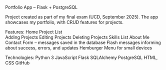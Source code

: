 Portfolio App – Flask + PostgreSQL

Project created as part of my final exam (UCD, September 2025).
The app showcases my portfolio, with CRUD features for projects.

Features:
Home
Project List<br>
Adding Projects
Editing Projects
Deleting Projects
Skills List
About Me
Contact Form – messages saved in the database
Flash messages informing about success, errors, and updates
Hemburger Menu for small devices




Technologies:
Python 3
JavaScript
Flask
SQLAlchemy
PostgreSQL
HTML, CSS
GitHub


